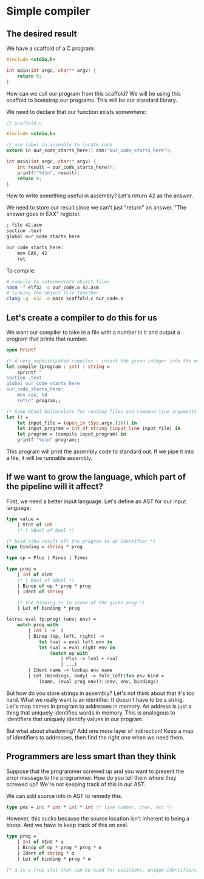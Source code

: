 # Simple compiler

## The desired result

We have a scaffold of a C program:

```c
#include <stdio.h>

int main(int argc, char** argv) {
    return 0;
}
```

How can we call our program from this scaffold? We will be using this scaffold to bootstrap our programs. This will be our standard library.

We need to declare that our function exists somewhere:

```c
// scaffold.c

#include <stdio.h>

// use label in assembly to locate code
extern in our_code_starts_here() asm("our_code_starts_here");

int main(int argc, char** argv) {
    int result = our_code_starts_here();
    printf("%d\n", result);
    return 0;
}
```

How to write something useful in assembly? Let's return 42 as the answer.

We need to store our result since we can't just "return" an answer. "The answer goes in EAX" register.

```txt
; file 42.asm
section .text
global our_code_starts_here

our_code_starts_here:
    mov EAX, 42
    ret
```

To compile:

```bash
# compile to intermediate object files
nasm -f elf32 -o our_code.o 42.asm
# linking the object file together
clang -g -n32 -o main scaffold.c our_code.o
```

## Let's create a compiler to do this for us

We want our compiler to take in a file with a number in it and output a program that prints that number.

```ocaml
open Printf

(* A very sophisticated compiler - insert the given integer into the mov instruction at the correct place *)
let compile (program : int) : string =
    sprintf "
section .text
global our_code_starts_here
our_code_starts_here:
    mov eax, %d
    ret\n" program;;

(* Some OCaml boilerplate for reading files and command-line arguments *)
let () =
    let input_file = (open_in (Sys.argv.(1))) in
    let input_program = int_of_string (input_line input_file) in
    let program = (compile input_program) in
    printf "%s\n" program;;
```

This program will print the assembly code to standard out. If we pipe it into a file, it will be runnable assembly.

## If we want to grow the language, which part of the pipeline will it affect?

First, we need a better input language. Let's define an AST for our input language.

```ocaml
type value =
    | VInt of int
    (* | VBool of bool *)

(* bind (the result of) the program to an identifier *)
type binding = string * prog

type op = Plus | Minus | Times

type prog =
    | Int of VInt
    (* | Bool of VBool *)
    | Binop of op * prog * prog
    | Ident of string

    (* the binding is in scope of the given prog *)
    | Let of binding * prog

letrec eval (p:prog) (env: env) =
    match prog with
        | Int i ->  i
        | Binop (op, left, right) ->
            let lval = eval left env in
            let rval = eval right env in
                (match op with
                    | Plus -> lval + rval
                    | ...)
        | Ident name -> lookup env name
        | Let (bindings, body) -> fold_left(fun env bind =
            (name, (eval prog env))::env, env, bindings)
```

But how do you store strings in assembly? Let's not think about that it's too hard. What we really want is an identifier. It doesn't have to be a string. Let's map names in program to addresses in memory. An address is just a thing that uniquely identifies words in memory. This is analogous to identifiers that uniquely identify values in our program.

But what about shadowing? Add one more layer of indirection! Keep a map of identifiers to addresses, then find the right one when we need them.

## Programmers are less smart than they think

Suppose that the programmer screwed up and you want to present the error message to the programmer. How do you tell them where they screwed up? We're not keeping track of this in our AST.

We can add source info in AST to remedy this.

```ocaml
type pos = int * int * int * int (* line number, char, etc *)
```

However, this sucks because the source location isn't inherent to being a binop. And we have to keep track of this on eval.

```ocaml
type prog =
    | Int of VInt * α
    | Binop of op * prog * prog * α
    | Ident of string * α
    | Let of binding * prog * α

(* α is a free slot that can be used for positions, unique identifiers,  whatever that is needed at the moment *)
```